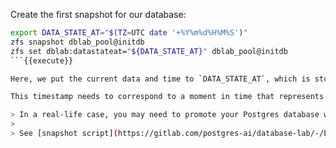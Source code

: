 Create the first snapshot for our database:

```bash
export DATA_STATE_AT="$(TZ=UTC date '+%Y%m%d%H%M%S')"
zfs snapshot dblab_pool@initdb
zfs set dblab:datastateat="${DATA_STATE_AT}" dblab_pool@initdb
```{{execute}}

Here, we put the current data and time to `DATA_STATE_AT`, which is stored in ZFS snapshot meta data. 

This timestamp needs to correspond to a moment in time that represents the latest state of the database. 

> In a real-life case, you may need to promote your Postgres database when preparing a snapshot if it was in a "replica" state. 
>
> See [snapshot script](https://gitlab.com/postgres-ai/database-lab/-/blob/master/scripts/create_zfs_snapshot.sh) as an example how this process can be automated.
